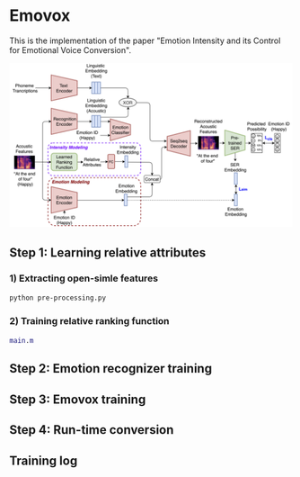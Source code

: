 # Emovox
This is the implementation of the paper "Emotion Intensity and its Control for Emotional Voice Conversion".

![image info](./stage3_update.png)

## Step 1: Learning relative attributes

### 1) Extracting open-simle features

```Bash
python pre-processing.py
```

### 2) Training relative ranking function

```Matlab
main.m
```

## Step 2: Emotion recognizer training

## Step 3: Emovox training

## Step 4: Run-time conversion


## Training log

